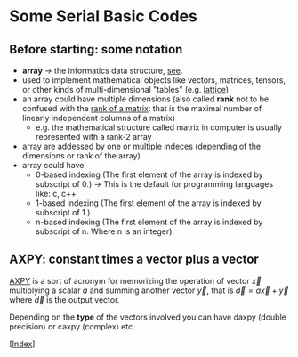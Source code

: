 # Some Serial Basic Codes

## Before starting: some notation

-  **array** -> the informatics data structure, [see](https://en.wikipedia.org/wiki/Array_(data_structure)).
  - used to implement mathematical objects like vectors, matrices, tensors, or other kinds of multi-dimensional "tables" (e.g. [lattice](https://en.wikipedia.org/wiki/Lattice_(group)))
  - an array could have multiple dimensions (also called **rank** not to be confused with the [rank of a matrix](https://en.wikipedia.org/wiki/Rank_(linear_algebra)): that is the maximal number of linearly independent columns of a matrix)
    - e.g. the mathematical structure called matrix in computer is usually represented with a rank-2 array
  - array are addessed by one or multiple indeces (depending of the dimensions or rank of the array)
  - array could have
    - 0-based indexing (The first element of the array is indexed by subscript of 0.) -> This is the default for programming languages like: c, c++
    - 1-based indexing (The first element of the array is indexed by subscript of 1.)
    - n-based indexing (The first element of the array is indexed by subscript of n. Where n is an integer)


## AXPY: constant times a vector plus a vector

[AXPY](https://www.netlib.org/lapack/explore-html/d5/d4b/group__axpy.html) is a sort of acronym for memorizing the operation of vector $\vec{x}$ multiplying a scalar $a$ and summing another vector $\vec{y}$, that is $\vec{d} = a \vec{x} + \vec{y}$ where $\vec{d}$ is the output vector.

Depending on the **type** of the vectors involved you can have daxpy (double precision) or caxpy (complex) etc.



\[[Index](./pp4nc-index.md)\]
